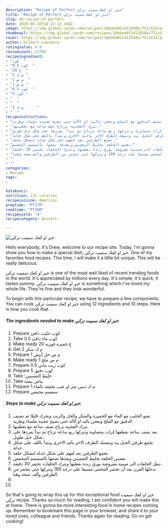 ```yaml
---
description: "Recipe of Perfect خبز او كعك سميت تركي"
title: "Recipe of Perfect خبز او كعك سميت تركي"
slug: 68-recipe-of-perfect
date: 2020-06-16T18:22:22.164Z
image: https://img-global.cpcdn.com/recipes/1bbded051d12928b/751x532cq70/الصورة-الرئيسية-لوصفةخبز-او-كعك-سميت-تركي.jpg
thumbnail: https://img-global.cpcdn.com/recipes/1bbded051d12928b/751x532cq70/الصورة-الرئيسية-لوصفةخبز-او-كعك-سميت-تركي.jpg
cover: https://img-global.cpcdn.com/recipes/1bbded051d12928b/751x532cq70/الصورة-الرئيسية-لوصفةخبز-او-كعك-سميت-تركي.jpg
author: Gilbert Lawrence
ratingvalue: 4.9
reviewcount: 12760
recipeingredient:
- "كوب  "
- "0.5 كوب  "
- "20 غ  "
- "2 م ك "
- "1 م ص  "
- "1 م ص "
- "0.5 كوب  "
- "5 كوب "
- "  "
- "  "
- "1 م ك      "
- "  "
recipeinstructions:
- "نضع الحليب مع الماء مع الخميرة والسكر والخل والزيت ونحرك قليلا ثم نضيف الدقيق مع الملح ونعجن باليد او الآلة حتى تصبح عجينة ملساء وطرية."
- "نترك العجينة ترتاح نصف ساعة مع تغطيتها."
- "بعد نصف ساعة نقطعها كرات متساوية ونتركها ربع ساعة ترتاح ثم نبدأ بفردها على شكل حبل طويل."
- "نجمع طرفي الحبل بيد ونمسك الطرف الاخر باليد الاخرى ونبدأ باللف على شكل جدلة."
- "نجمع الطرفين بعد لفهم على شكل جدلة لنشكل حلقة."
- "نغمس الحلقة بخليط التغميس وبعدها نضعها بالسمسم المحمص."
- "ننقل الحلقات الى صينية مفروشة بورق زبدة نغطيها ونترك الحلقات تختمر 30 دقيقة."
- "ندخلها الفرن بعد أن تختمر المحمى مسبقا على درجة 180 ونتركها حتى تتحمر من الطرفين وألف صحة وهنا."
- ""
- ""
categories:
- Recipe
tags:
- 

katakunci:  
nutrition: 215 calories
recipecuisine: American
preptime: "PT17M"
cooktime: "PT36M"
recipeyield: "4"
recipecategory: Dessert

---
```



![خبز او كعك سميت تركي](https://img-global.cpcdn.com/recipes/1bbded051d12928b/751x532cq70/الصورة-الرئيسية-لوصفةخبز-او-كعك-سميت-تركي.jpg)

Hello everybody, it's Drew, welcome to our recipe site. Today, I'm gonna show you how to make a special dish, خبز او كعك سميت تركي. One of my favorites food recipes. This time, I will make it a little bit unique. This will be really delicious.

خبز او كعك سميت تركي is one of the most well liked of recent trending foods in the world. It's appreciated by millions every day. It's simple, it's quick, it tastes yummy. خبز او كعك سميت تركي is something which I've loved my whole life. They're fine and they look wonderful.




To begin with this particular recipe, we have to prepare a few components. You can cook خبز او كعك سميت تركي using 12 ingredients and 10 steps. Here is how you cook that.

<!--inarticleads1-->

##### The ingredients needed to make خبز او كعك سميت تركي:

1. Prepare كوب حليب دافئ
1. Take 0.5 كوب ماء دافئ
1. Make ready 20 غ خميرة فورية
1. Get 2 م ك سكر
1. Prepare 1 م ص خل أبيض
1. Make ready 1 م ص ملح
1. Prepare 0.5 كوب زيت نباتي
1. Prepare 5 كوب دقيق
1. Take  خليط التغميس؛
1. Take  بياض بيضة
1. Prepare 1 م ك دبس تمر او عنب نخففه بالماء
1. Prepare  سمسم محمص




<!--inarticleads2-->

##### Steps to make خبز او كعك سميت تركي:

1. نضع الحليب مع الماء مع الخميرة والسكر والخل والزيت ونحرك قليلا ثم نضيف الدقيق مع الملح ونعجن باليد او الآلة حتى تصبح عجينة ملساء وطرية.
1. نترك العجينة ترتاح نصف ساعة مع تغطيتها.
1. بعد نصف ساعة نقطعها كرات متساوية ونتركها ربع ساعة ترتاح ثم نبدأ بفردها على شكل حبل طويل.
1. نجمع طرفي الحبل بيد ونمسك الطرف الاخر باليد الاخرى ونبدأ باللف على شكل جدلة.
1. نجمع الطرفين بعد لفهم على شكل جدلة لنشكل حلقة.
1. نغمس الحلقة بخليط التغميس وبعدها نضعها بالسمسم المحمص.
1. ننقل الحلقات الى صينية مفروشة بورق زبدة نغطيها ونترك الحلقات تختمر 30 دقيقة.
1. ندخلها الفرن بعد أن تختمر المحمى مسبقا على درجة 180 ونتركها حتى تتحمر من الطرفين وألف صحة وهنا.
1. 
1. 




So that's going to wrap this up for this exceptional food خبز او كعك سميت تركي recipe. Thanks so much for reading. I am confident you will make this at home. There is gonna be more interesting food in home recipes coming up. Remember to bookmark this page in your browser, and share it to your loved ones, colleague and friends. Thanks again for reading. Go on get cooking!
